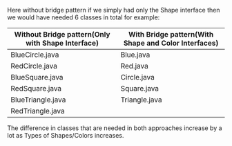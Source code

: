 Here without bridge pattern if we simply had only the Shape
interface then we would have needed 6 classes in total for
example:

| Without Bridge pattern(Only with Shape Interface)|  With Bridge pattern(With Shape and Color Interfaces)|
|--------------------------------------------------|------------------------------------------------------|
|BlueCircle.java                                   | Blue.java                                                     |
|RedCircle.java                                    | Red.java                                                     |
|BlueSquare.java                                   | Circle.java                                                     |
|RedSquare.java                                    | Square.java                                                     |
|BlueTriangle.java                                 | Triangle.java                                                     |
|RedTriangle.java                                  |                                                      |
 
The difference in classes that are needed in both approaches
increase by a lot as Types of Shapes/Colors increases. 
 